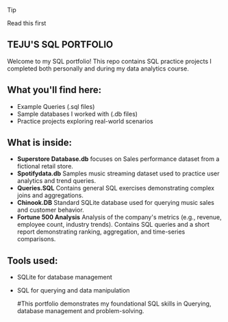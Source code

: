 >[!TIP]
>Read this first

## TEJU'S SQL PORTFOLIO
Welcome to my SQL portfolio! This repo contains SQL practice projects I completed both personally and during my data analytics course.

## What you'll find here:
- Example Queries (.sql files)
- Sample databases I worked with (.db files)
- Practice projects exploring real-world scenarios

## What is inside:
- **Superstore Database.db** focuses on Sales performance dataset from a fictional retail store.
- **Spotifydata.db** Samples music streaming dataset used to practice user analytics and trend queries.
- **Queries.SQL** Contains general SQL exercises demonstrating complex joins and aggregations.
- **Chinook.DB** Standard SQLite database used for querying music sales and customer behavior.
- **Fortune 500 Analysis** Analysis of the company's metrics (e.g., revenue, employee count, industry trends). Contains SQL queries and a short report demonstrating ranking, aggregation, and time-series comparisons.

## Tools used:
- SQLite for database management
- SQL for querying and data manipulation

  #This portfolio demonstrates my foundational SQL skills in Querying, database management and problem-solving.
